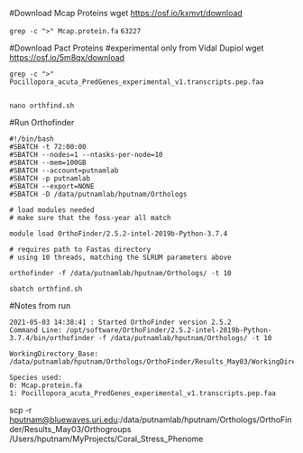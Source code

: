#Download Mcap Proteins
wget https://osf.io/kxmvt/download

```grep -c ">" Mcap.protein.fa```
```63227```


#Download Pact Proteins
#experimental only from Vidal Dupiol
wget https://osf.io/5m8qx/download

```grep -c ">"  Pocillopora_acuta_PredGenes_experimental_v1.transcripts.pep.faa```
```52917
```

``` nano orthfind.sh ```

#Run Orthofinder

```
#!/bin/bash
#SBATCH -t 72:00:00
#SBATCH --nodes=1 --ntasks-per-node=10
#SBATCH --mem=100GB
#SBATCH --account=putnamlab
#SBATCH -p putnamlab
#SBATCH --export=NONE
#SBATCH -D /data/putnamlab/hputnam/Orthologs

# load modules needed
# make sure that the foss-year all match

module load OrthoFinder/2.5.2-intel-2019b-Python-3.7.4

# requires path to Fastas directory
# using 10 threads, matching the SLRUM parameters above

orthofinder -f /data/putnamlab/hputnam/Orthologs/ -t 10
```

``` sbatch orthfind.sh ```

#Notes from run 
```
2021-05-03 14:38:41 : Started OrthoFinder version 2.5.2
Command Line: /opt/software/OrthoFinder/2.5.2-intel-2019b-Python-3.7.4/bin/orthofinder -f /data/putnamlab/hputnam/Orthologs/ -t 10

WorkingDirectory_Base: /data/putnamlab/hputnam/Orthologs/OrthoFinder/Results_May03/WorkingDirectory/

Species used:
0: Mcap.protein.fa
1: Pocillopora_acuta_PredGenes_experimental_v1.transcripts.pep.faa
```

scp -r hputnam@bluewaves.uri.edu:/data/putnamlab/hputnam/Orthologs/OrthoFinder/Results_May03/Orthogroups /Users/hputnam/MyProjects/Coral_Stress_Phenome